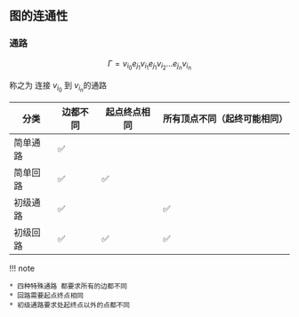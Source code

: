 ## 图的连通性
### 通路
$$\Gamma = v_{i_0} e_{j_1} v_{i_1}e_{j_1} v_{i_2}... e_{j_n} v_{i_n}$$

称之为 连接 $v_{i_0}$ 到 $v_{i_n}$的通路

| 分类     | 边都不同 | 起点终点相同 | 所有顶点不同（起终可能相同） |
| -------- | -------- | ------------ | ---------------------------- |
| 简单通路 | ✅        |              |                              |
| 简单回路 | ✅        | ✅            |                              |
| 初级通路 | ✅        |              | ✅                            |
| 初级回路 | ✅        | ✅            | ✅                            |

!!! note

    * 四种特殊通路 都要求所有的边都不同
    * 回路需要起点终点相同
    * 初级通路要求处起终点以外的点都不同